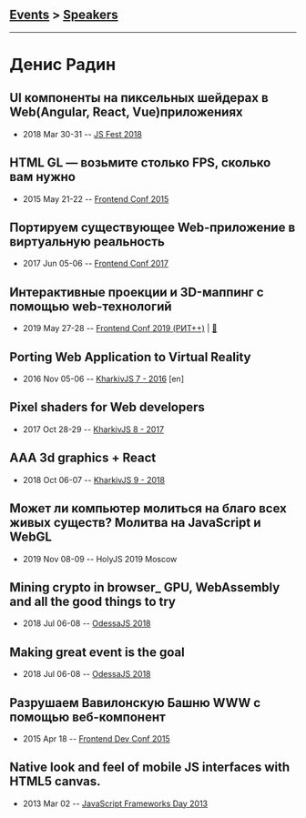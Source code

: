 ## [Events](../README.md) > [Speakers](../speakers.md)
---

# Денис Радин

## UI компоненты на пиксельных шейдерах в Web(Angular, React, Vue)приложениях
- 2018 Mar 30-31 -- [JS Fest 2018](https://www.youtube.com/watch?v=HAM6dB22dm4)    
## HTML GL — возьмите столько FPS, сколько вам нужно
- 2015 May 21-22 -- [Frontend Conf 2015](https://www.youtube.com/watch?v=pdJbANfkcu4)    
## Портируем существующее Web-приложение в виртуальную реальность
- 2017 Jun 05-06 -- [Frontend Conf 2017](https://www.youtube.com/watch?v=U9EQWmUKZPE)    
## Интерактивные проекции и 3D-маппинг с помощью web-технологий
- 2019 May 27-28 -- [Frontend Conf 2019 (РИТ++)](https://www.youtube.com/watch?v=EKHP2y2BGf0)  | [:notebook:](https://www.dropbox.com/sh/kg71jju3yvj5jqw/AAC4jkyG4I9bshAPmrI1zvqya/FC.%20%D0%94%D0%B5%D0%BB%D0%B8%2B%D0%9A%D0%B0%D0%BB%D1%8C%D0%BA%D1%83%D1%82%D1%82%D0%B0/27.05/4.%D0%98%D0%BD%D1%82%D0%B5%D1%80%D0%B0%D0%BA%D1%82%D0%B8%D0%B2%D0%BD%D1%8B%D0%B5%20%D0%BF%D1%80%D0%BE%D0%B5%D0%BA%D1%86%D0%B8%D0%B8%20%D0%B8%203D-%D0%BC%D0%B0%D0%BF%D0%BF%D0%B8%D0%BD%D0%B3%20%D1%81%20%D0%BF%D0%BE%D0%BC%D0%BE%D1%89%D1%8C%D1%8E%20web-%D1%82%D0%B5%D1%85%D0%BD%D0%BE%D0%BB%D0%BE%D0%B3%D0%B8%D0%B9_%D0%94%D0%B5%D0%BD%D0%B8%D1%81%20%D0%A0%D0%B0%D0%B4%D0%B8%D0%BD_%D0%B2%D0%B5%D1%80.1.pdf?dl=0)  
## Porting Web Application to Virtual Reality
- 2016 Nov 05-06 -- [KharkivJS 7 - 2016](https://www.youtube.com/watch?v=Fen3AS7SAPk) [en]   
## Pixel shaders for Web developers
- 2017 Oct 28-29 -- [KharkivJS 8 - 2017](https://www.youtube.com/watch?v=TjcfdEshH4w)    
## AAA 3d graphics + React
- 2018 Oct 06-07 -- [KharkivJS 9 - 2018](https://www.youtube.com/watch?v=57hMzrvZEsE)    
## Может ли компьютер молиться на благо всех живых существ? Молитва на JavaScript и WebGL
- 2019 Nov 08-09 -- HolyJS 2019 Moscow    
## Mining crypto in browser_ GPU, WebAssembly and all the good things to try
- 2018 Jul 06-08 -- [OdessaJS 2018](https://youtu.be/ubvMN_IC8wc)    
## Making great event is the goal
- 2018 Jul 06-08 -- [OdessaJS 2018](https://youtu.be/NSVfZ_Oujx8)    
## Разрушаем Вавилонскую Башню WWW с помощью веб-компонент
- 2015 Apr 18 -- [Frontend Dev Conf 2015](https://www.youtube.com/watch?v=abc6pAeLbpw)    
## Native look and feel of mobile JS interfaces with     HTML5 canvas.
- 2013 Mar 02 -- [JavaScript Frameworks Day 2013](http://frameworksdays.com/event/js-frameworks-day-2013/review/Native-look-and-feel-of-mobile-JS-interfaces-with-HTML5-canvas)    
